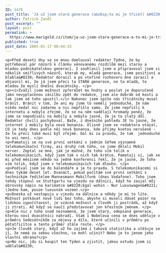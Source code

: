 ```yaml
---
ID: 1476
post_title: 'Já už jsem stará generace (a&nbsp;to mi je třicet) &#8230;'
author: Patrick Zandl
post_excerpt: ""
layout: post
permalink: >
  https://www.marigold.cz/item/ja-uz-jsem-stara-generace-a-to-mi-je-tricet
published: true
post_date: 2005-01-17 08:44:33
---
```

	<p>Před deseti dny se se mnou domlouval redaktor Týdne, že by potřeboval pár názorů k článku věnovanému rozdílům mezi starou a mladou podnikatelskou generací. I souhlasil jsem a připravoval jsem si několik smířlivých názorů, kterak my, mladá generace, jsme positivní a blabla&#8230; Redaktor dorazil a po vteřině rozhovoru mne zarazil a objasnil mi, že já jsem přeci ta STARÁ generace, ne ta mladá, to mladou že myslí dnešní dvacátníky. </p>
	<p><i>Zvážil jsem možnost zpřerážet mu hnáty a poslat je doporučeně jako nevyplacenou zásilku zpět do redakce, jsem ale dobrák od kosti a tak jsem od toho upustil.</i> Nakonec jsem spíše nás třicátníky musel bránit. Bránit v tom, že ani my jsme to neměli jednoduché, že nám nikdo nedal nic zadarmo a nic nepřišlo samo. Že jsme nepřišli k internetu a nebylo zřejmé, že se na něm nadělají hromady peněz, že jsme se nepodívali na mobily a nebylo jasné, že je to zlatý důl. Redaktor chvíli pochyboval. Baže, z dnešního pohledu JE to jasné, že internet i mobily byla nová bonanza. Úlisně jsem se redaktora otázal, CO je tedy dnes podle něj nová bonanza, kde příjmy kvetou nerušeně - že to přeci také musí být zřejmé. Dal mi za pravdu, že tak  jednoduché to asi není. </p>
	<p>Pamatuji se na své první setkání s jedním šéfem významné telekomunikační firmy, asi druhý rok toho, co jsme dělali Mobil server. Zeptal se mne, jak je možné, že toho vím tolik o telekomunikacích, když jsem tak v nich tak krátce. Pamatuji si, jak se mi před měsícem někdo na jedné konferenci řekl, že je jasné, že toho vím tolik, když jsem v telekomunikacích tak dlouho. </p>
	<p>Podíval jsem se do kalendáře a je to pravda. S telekomunikacemi si dnes tykám deset let. Dvanáct, pokud počítám své první setkání s technickým ředitelem Mannesmann Mobilfunk (dnes Vodafone). Toho jsem tehdy stopnul ve Stuttgartu na vjezdu na dálnici, když ho zaujal můj obrovský nápis na karimatce &#8220;Egal wohin - Nur Luxuswagen&#8221; (Jedno kam, pouze luxusním vozem).</p>
	<p>Dneska už nestopuju u vjezdu na dálnice a někdy je mi to líto. Možnost potkávat nové lidi bez toho, abyste si museli dávat pozor na lidskou vypočítavost, je vzácná možnost a člověk ji postrádá, až když ji ztratí. Až když se naučí představovat jen křestním jménem. </p>
	<p>Ale nic z toho snad neznamená, že jsem starý, odepsaná generace, kterou noví dvacátníci nahradí. Však i Nobelova cena se dnes uděluje v průměru šedesátníkům za objevy a dílo, které učinili v průměru po pětatřicítce a tento průměr stále roste. </p>
	<p>Je člověk starý, když už ho zajímá i taková statistika a utěšuje se jí, že nemá za sebou všechno, co mohl učinit? Nebo je to jenom jeho vlastní obrana?</p>
	<p>No nic, jdu si koupit ten Týden a zjistit, jakou ostudu jsem si udělal&#8230;
</p>